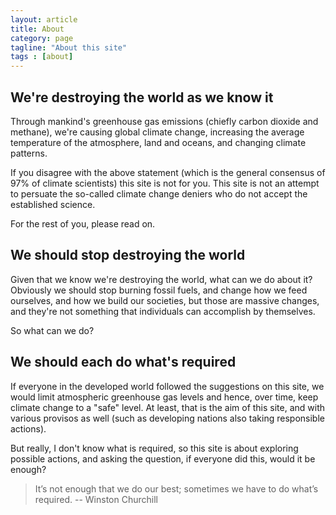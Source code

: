 ```yaml
---
layout: article
title: About
category: page
tagline: "About this site"
tags : [about]
---
```

## We're destroying the world as we know it

Through mankind's greenhouse gas emissions (chiefly carbon dioxide and methane), we're causing global climate change, increasing the average temperature of the atmosphere, land and oceans, and changing climate patterns.

If you disagree with the above statement (which is the general consensus of 97% of climate scientists) this site is not for you. This site is not an attempt to persuate the so-called climate change deniers who do not accept the established science.

For the rest of you, please read on.

## We should stop destroying the world

Given that we know we're destroying the world, what can we do about it? Obviously we should stop burning fossil fuels, and change how we feed ourselves, and how we build our societies, but those are massive changes, and they're not something that individuals can accomplish by themselves.

So what can we do?

## We should each do what's required

If everyone in the developed world followed the suggestions on this site, we would limit atmospheric greenhouse gas levels and hence, over time, keep climate change to a "safe" level. At least, that is the aim of this site, and with various provisos as well (such as developing nations also taking responsible actions).

But really, I don't know what is required, so this site is about exploring possible actions, and asking the question, if everyone did this, would it be enough?

> It’s not enough that we do our best; sometimes we have to do what’s required.
> -- Winston Churchill
